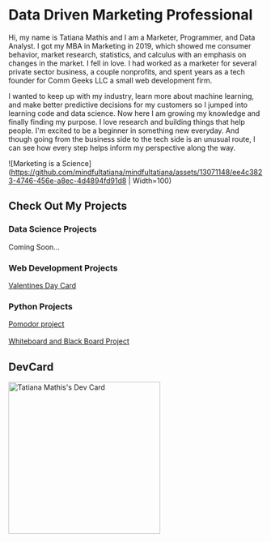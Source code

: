 # Data Driven Marketing Professional
Hi, my name is Tatiana Mathis and I am a Marketer, Programmer, and Data Analyst.
I got my MBA in Marketing in 2019, which showed me consumer behavior, market research, statistics, and calculus with an emphasis on changes in the market. 
I fell in love. I had worked as a marketer for several private sector business, a couple nonprofits, and spent years as a tech founder for Comm Geeks LLC a small web development firm. 

I wanted to keep up with my industry, learn more about machine learning, and make better predictive decisions for my customers so I jumped into learning code and data science.
Now here I am growing my knowledge and finally finding my purpose. I love research and building things that help people. 
I'm excited to be a beginner in something new everyday. And though going from the business side to the tech side is an unusual route, I can see how every step helps inform my perspective along the way.

![Marketing is a Science](https://github.com/mindfultatiana/mindfultatiana/assets/13071148/ee4c3823-4746-456e-a8ec-4d4894fd91d8 | Width=100) 

## Check Out My Projects

### Data Science Projects
Coming Soon...

### Web Development Projects
[Valentines Day Card](https://github.com/mindfultatiana/valentinesday2024)

### Python Projects
[Pomodor project](https://github.com/mindfultatiana/beginnerPython/tree/main/Pomodoro) <br></br>
[Whiteboard and Black Board Project](https://github.com/mindfultatiana/beginnerPython/tree/main/whiteBoard)

## DevCard
<a href="https://app.daily.dev/mindfultatiana"><img src="https://api.daily.dev/devcards/d7894a6e1263433db93a4d03fe28f5a4.png?r=exb" width="300" alt="Tatiana Mathis's Dev Card"/></a>
